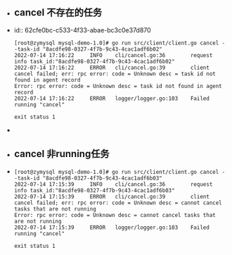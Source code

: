 - ## cancel 不存在的任务
- id:: 62cfe0bc-c533-4f33-abae-bc3c0e37d870
  ```
  [root@zymysql mysql-demo-1.0]# go run src/client/client.go cancel --task-id "8acdfe98-0327-4f7b-9c43-4cac1adf6b02"
  2022-07-14 17:16:22     INFO    cli/cancel.go:36        request info task_id:"8acdfe98-0327-4f7b-9c43-4cac1adf6b02"
  2022-07-14 17:16:22     ERROR   cli/cancel.go:39        client cancel failed; err: rpc error: code = Unknown desc = task id not found in agent record
  Error: rpc error: code = Unknown desc = task id not found in agent record
  2022-07-14 17:16:22     ERROR   logger/logger.go:103    Failed running "cancel"
  
  exit status 1
  ```
-
- ## cancel 非running任务
- ```
  [root@zymysql mysql-demo-1.0]# go run src/client/client.go cancel --task-id "8acdfe98-0327-4f7b-9c43-4cac1adf6b03"
  2022-07-14 17:15:39     INFO    cli/cancel.go:36        request info task_id:"8acdfe98-0327-4f7b-9c43-4cac1adf6b03"
  2022-07-14 17:15:39     ERROR   cli/cancel.go:39        client cancel failed; err: rpc error: code = Unknown desc = cannot cancel tasks that are not running
  Error: rpc error: code = Unknown desc = cannot cancel tasks that are not running
  2022-07-14 17:15:39     ERROR   logger/logger.go:103    Failed running "cancel"
  
  exit status 1
  ```
